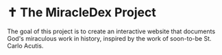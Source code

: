 # ✝️  The MiracleDex Project 

The goal of this project is to create an interactive website that documents God's miraculous work in history, inspired by the work of soon-to-be St. Carlo Acutis.

